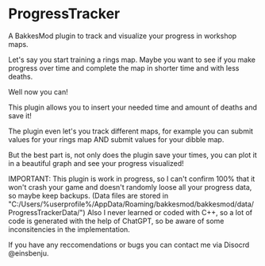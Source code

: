 # ProgressTracker

A BakkesMod plugin to track and visualize your progress in workshop maps.

Let's say you start training a rings map. Maybe you want to see if you make progress over time and complete the map in shorter time and with less deaths. 

Well now you can! 

This plugin allows you to insert your needed time and amount of deaths and save it!

The plugin even let's you track different maps, for example you can submit values for your rings map AND submit values for your dibble map.

But the best part is, not only does the plugin save your times, you can plot it in a beautiful graph and see your progress visualized! 

IMPORTANT:
This plugin is work in progress, so I can't confirm 100% that it won't crash your game and doesn't randomly loose all your progress data, so maybe keep backups. (Data files are stored in "C:/Users/%userprofile%/AppData/Roaming/bakkesmod/bakkesmod/data/ProgressTrackerData/")
Also I never learned or coded with C++, so a lot of code is generated with the help of ChatGPT, so be aware of some inconsitencies in the implementation.

If you have any reccomendations or bugs you can contact me via Disocrd @einsbenju.
